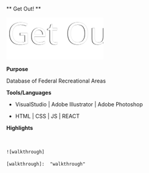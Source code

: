 
** Get Out! **


![alt text](https://github.com/nobinary/Get-Out/blob/master/src/media/SVG/Asset%206.svg "Logo Title Text 1")

[logo]: https://github.com/nobinary/Get-Out/blob/master/src/media/SVG/Asset%206.svg"logo"

**Purpose**

Database of Federal Recreational Areas


**Tools/Languages**

- VisualStudio | Adobe Illustrator | Adobe Photoshop

- HTML | CSS | JS | REACT

**Highlights**


```


![walkthrough]

[walkthrough]:  "walkthrough"

